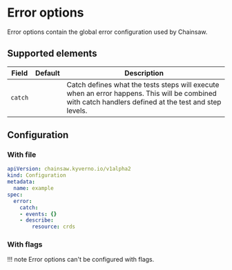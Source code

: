 # Error options

Error options contain the global error configuration used by Chainsaw.

## Supported elements

| Field | Default | Description |
|---|---|---|
| `catch` | | Catch defines what the tests steps will execute when an error happens. This will be combined with catch handlers defined at the test and step levels. |

## Configuration

### With file

```yaml
apiVersion: chainsaw.kyverno.io/v1alpha2
kind: Configuration
metadata:
  name: example
spec:
  error:
    catch:
    - events: {}
    - describe:
        resource: crds
```

### With flags

!!! note
    Error options can't be configured with flags.
